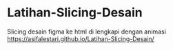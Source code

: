 # Latihan-Slicing-Desain
Slicing desain figma ke html di lengkapi dengan animasi
https://asifalestari.github.io/Latihan-Slicing-Desain/
